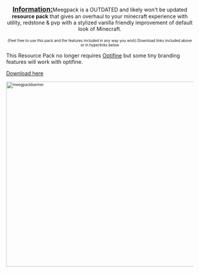 <p style="text-align: center;"><strong><span style="text-decoration: underline; font-size: 18px;">Information:</span></strong>Meegpack is a OUTDATED and likely won't be updated<strong> resource pack</strong> that gives an overhaul to your minecraft experience with utility, redstone &amp; pvp with a stylized vanilla friendly improvement of default look of Minecraft.<br /><br /><span style="font-size: 10px;"> (Feel free to use this pack and the features included in any way you wish) Download links included above or in hyperlinks below</span></p>
<p>This Resource Pack no longer requires <a title="Optifine" href="https://optifine.net/downloads" target="_blank" rel="noopener noreferrer">Optifine</a>&nbsp;but some tiny branding features will work with optifine. <span style="font-size: 10px;"><span style="font-size: 8px;">
<p><a title="download here" href="https://github.com/mmeeg/meegpack/raw/main/Meegpack4.0.zip" target="_blank" rel="noopener noreferrer">Download here</a>
</span> </span></p>
<p><span style="font-size: 10px;"><img src="https://cdn.discordapp.com/attachments/728398155141349416/918627400722575390/peeckpack_banner2.png" alt="meegpackbanner" width="1903" height="500" /></span></p>
<p>&nbsp;</p>
<p>&nbsp;</p>
